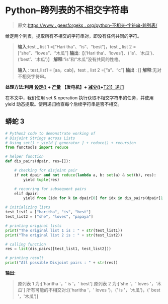 # Python–跨列表的不相交字符串

> 原文:[https://www . geesforgeks . org/python-不相交-字符串-跨列表/](https://www.geeksforgeeks.org/python-disjoint-strings-across-lists/)

给定两个列表，提取所有不相交的字符串对，即没有任何共同的字符。

> **输入**:test _ list 1 =[“Hari tha”、“is”、“best”]，test _ list 2 =[“she”、“loves”、“木瓜”]
> **输出**:【(‘Hari tha’、‘loves’)、(‘is’、‘木瓜’)、(‘best’、‘木瓜’)】
> **解释**:“is”和“木瓜”没有共同的性格。
> 
> **输入** : test_list1 = [aa，cab]，test _ list 2 =[“a”、“c”]
> **输出** : []
> **解释**:无对不相交字符串。

**处理方法:利用** [**设定()**](https://www.geeksforgeeks.org/python-set-method/) **+** [**产量**](https://www.geeksforgeeks.org/python-yield-keyword/) **【发电机】+** [**减少()**](https://www.geeksforgeeks.org/reduce-in-python/)**+**[T21】递归](https://www.geeksforgeeks.org/recursion/)

在本文中，我们使用 set & operation 执行获取不相交字符串的任务，并使用 yield 动态提取。使用递归检查每个后续字符串是否不相交。

## 蟒蛇 3

```py
# Python3 code to demonstrate working of
# Disjoint Strings across Lists
# Using set() + yield [ generator ] + reduce() + recursion
from functools import reduce

# helper function
def dis_pairs(dpair, res=[]):

    # checking for disjoint pair
    if not dpair and not reduce(lambda a, b: set(a) & set(b), res):
        yield tuple(res)

    # recurring for subsequent pairs
    elif dpair:
        yield from [idx for k in dpair[0] for idx in dis_pairs(dpair[1:], res + [k])]

# initializing lists
test_list1 = ["haritha", "is", "best"]
test_list2 = ["she", "loves", "papaya"]

# printing original lists
print("The original list 1 is : " + str(test_list1))
print("The original list 2 is : " + str(test_list2))

# calling function
res = list(dis_pairs([test_list1, test_list2]))

# printing result
print("All possible Disjoint pairs : " + str(res))
```

**输出:**

> 原列表 1 为:['haritha '，' is '，' best']
> 原列表 2 为:['she '，' loves '，'木瓜']
> 所有可能的不相交对:[('haritha '，' loves ')，(' is '，'木瓜')，(' best '，'木瓜')]